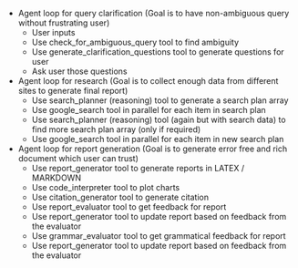 - Agent loop for query clarification (Goal is to have non-ambiguous query without frustrating user)
    - User inputs
    - Use check_for_ambiguous_query tool to find ambiguity
    - Use generate_clarification_questions tool to generate questions for user
    - Ask user those questions
- Agent loop for research (Goal is to collect enough data from different sites to generate final report)
    - Use search_planner (reasoning) tool to generate a search plan array
    - Use google_search tool in parallel for each item in search plan
    - Use search_planner (reasoning) tool (again but with search data) to find more search plan array (only if required)
    - Use google_search tool in parallel for each item in new search plan
- Agent loop for report generation (Goal is to generate error free and rich document which user can trust)
    - Use report_generator tool to generate reports in LATEX / MARKDOWN
    - Use code_interpreter tool to plot charts
    - Use citation_generator tool to generate citation
    - Use report_evaluator tool to get feedback for report
    - Use report_generator tool to update report based on feedback from the evaluator
    - Use grammar_evaluator tool to get grammatical feedback for report
    - Use report_generator tool to update report based on feedback from the evaluator